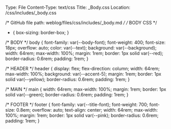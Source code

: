 Type: File
Content-Type: text/css
Title: _Body.css
Location: /css/includes/_body.css

/* GitHub file path:
weblog/files/css/includes/_body.md */
/* BODY CSS */
* {
  box-sizing: border-box;
}

/* BODY */
body {
  font-family: var(--body-font);
  font-weight: 400;
  font-size: 18px;
  overflow: auto;
  color: var(--text);
  background: var(--background);
  width: 64rem;
  max-width: 100%;
  margin: 1rem;
  border: 1px solid var(--red);
  border-radius: 0.6rem;
  padding: 1rem;
}

/* HEADER */
header {
  display: flex;
  flex-direction: column;
  width: 64rem;
  max-width: 100%;
  background: var(--accent-5);
  margin: 1rem;
  border: 1px solid var(--yellow);
  border-radius: 0.6rem;
  padding: 1rem;
}

/* MAIN */
main {
  width: 64rem;
  max-width: 100%;
  margin: 1rem;
  border: 1px solid var(--green);
  border-radius: 0.6rem;
  padding: 1rem;
}

/* FOOTER */
footer {
  font-family: var(--title-font);
  font-weight: 700;
  font-size: 0.8em;
  overflow: auto;
  text-align: center;
  width: 64rem;
  max-width: 100%;
  margin: 1rem;
  border: 1px solid var(--pink);
  border-radius: 0.6rem;
  padding: 1rem;
}
